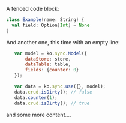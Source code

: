 A fenced code block:

```scala
class Example(name: String) {
  val field: Option[Int] = None
}
```

And another one, this time with an empty line:

```javascript
   var model = ko.sync.Model({
       dataStore: store,
       dataTable: table,
       fields: {counter: 0}
   });

   var data = ko.sync.use({}, model);
   data.crud.isDirty(); // false
   data.counter(1);
   data.crud.isDirty(); // true
```

and some more content....